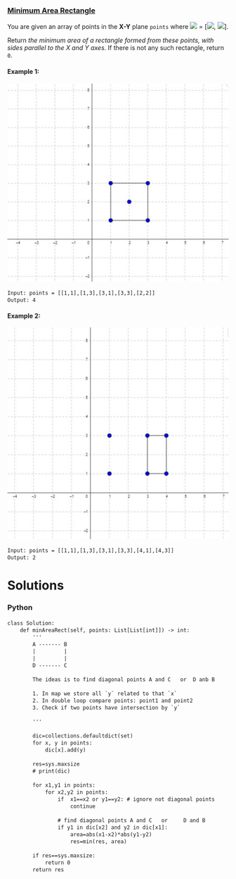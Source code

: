 ### [Minimum Area Rectangle](https://leetcode.com/problems/minimum-area-rectangle/) <br>

You are given an array of points in the **X-Y** plane `points` where <img src="https://render.githubusercontent.com/render/math?math=points[i]"> = [<img src="https://render.githubusercontent.com/render/math?math=x_i">, <img src="https://render.githubusercontent.com/render/math?math=y_i">].

Return *the minimum area of a rectangle formed from these points, with sides parallel to the X and Y axes*. If there is not any such rectangle, return `0`.




#### Example 1:
<img src="../../../../../images/939rec1.jpg">

```
Input: points = [[1,1],[1,3],[3,1],[3,3],[2,2]]
Output: 4

```

#### Example 2:
<img src="../../../../../images/939rec2.jpg">

```
Input: points = [[1,1],[1,3],[3,1],[3,3],[4,1],[4,3]]
Output: 2

```



# Solutions

### Python
```
class Solution:
    def minAreaRect(self, points: List[List[int]]) -> int:
        '''
        A ------- B 
        |         | 
        |         |
        D ------- C        
        
        The ideas is to find diagonal points A and C   or  D anb B
        
        1. In map we store all `y` related to that `x`
        2. In double loop compare points: point1 and point2
        3. Check if two points have intersection by `y`
        
        '''        
        
        dic=collections.defaultdict(set)
        for x, y in points:
            dic[x].add(y)        
        
        res=sys.maxsize
        # print(dic)
        
        for x1,y1 in points:
            for x2,y2 in points:
                if  x1==x2 or y1==y2: # ignore not diagonal points
                    continue
                
                # find diagonal points A and C   or     D and B
                if y1 in dic[x2] and y2 in dic[x1]:
                    area=abs(x1-x2)*abs(y1-y2)
                    res=min(res, area)
        
        if res==sys.maxsize:
            return 0
        return res
```
